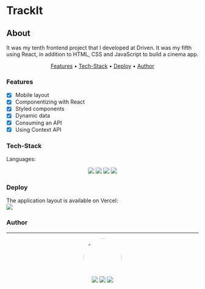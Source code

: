 # TrackIt

## About

<p>
    It was my tenth frontend project that I developed at Driven. It was my fifth using React, in addition to HTML, CSS and JavaScript to build a cinema app.
</p>

<p align="center">
    <a href="#features">Features</a> •
    <a href="#tech-stack">Tech-Stack</a> •
    <a href="#deploy">Deploy</a> •
    <a href="#author">Author</a>
</p>

### Features

- [x] Mobile layout<br>
- [x] Componentizing with React<br>
- [x] Styled components<br>
- [x] Dynamic data<br>
- [x] Consuming an API<br>
- [x] Using Context API<br>

### Tech-Stack

Languages:<br>

<p align="center">
<img src="https://img.shields.io/badge/html5%20-%23E34F26.svg?&style=for-the-badge&logo=html5&logoColor=white"/>
<img src="https://img.shields.io/badge/css3%20-%231572B6.svg?&style=for-the-badge&logo=css3&logoColor=white"/>
<img src="https://img.shields.io/badge/javascript%20-yellow.svg?&style=for-the-badge&logo=javascript&logoColor=black"/>
<img src="https://img.shields.io/badge/react%20-%23323330.svg?&style=for-the-badge&logo=react&logoColor=%23F7DF1E%22"/>
</p>

### Deploy

The application layout is available on Vercel:<br>
<a href='https://track-as09ylkuu-mkvasconcelos.vercel.app/habitos' target="_blank" ><img src='https://img.shields.io/badge/vercel%20-%23000000.svg?&style=for-the-badge&logo=vercel&logoColor=white'></a>

### Author

---

<p align='center'> 
  <img src="https://avatars.githubusercontent.com/u/77166529?s=460&u=a50a7e5f0522d64711bf41b7414631390ae9d80" width="100px" style="border-radius: 50%"/>
  <br>
  <a href="https://www.linkedin.com/in/mateuskavamotovasconcelos/"><img src="https://img.shields.io/badge/linkedin-%230077B5.svg?&style=for-the-badge&logo=linkedin&logoColor=white"/></a>
  <a href="mailto:mateuskvasconcelos@gmail.com"><img src="https://img.shields.io/badge/gmail-D14836?&style=for-the-badge&logo=gmail&logoColor=white"/></a>
  <a href="https://github.com/mkvasconcelos"><img src="https://img.shields.io/badge/github-%23100000.svg?&style=for-the-badge&logo=github&logoColor=white" /></a>
</p>
